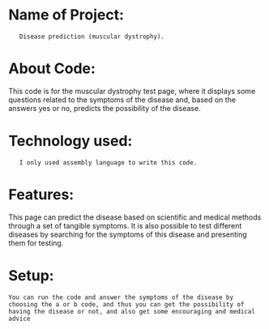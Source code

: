 # Name of Project:
       Disease prediction (muscular dystrophy).
# About Code:
This code is for the muscular dystrophy test page, where it displays some questions related to the symptoms of the disease and, based on the answers yes or no, predicts the possibility of the disease.
# Technology used:
       I only used assembly language to write this code.
# Features:
 This page can predict the disease based on scientific and medical methods through a set of tangible symptoms. It is also possible to test different diseases by searching for the symptoms of this disease and presenting them for testing.
 # Setup:
    You can run the code and answer the symptoms of the disease by choosing the a or b code, and thus you can get the possibility of having the disease or not, and also get some encouraging and medical advice
